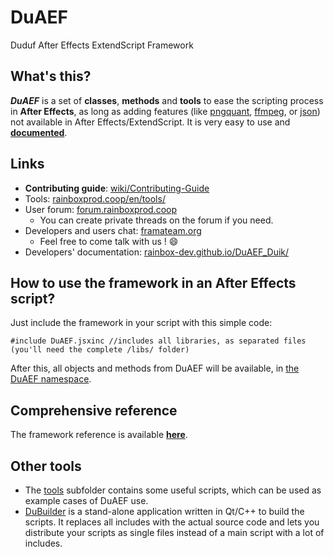 # DuAEF
Duduf After Effects ExtendScript Framework

## What's this?

***DuAEF*** is a set of **classes**, **methods** and **tools** to ease the scripting process in **After Effects**, as long as adding features (like [pngquant](https://pngquant.org/), [ffmpeg](https://ffmpeg.org/), or [json](http://json.org/)) not available in After Effects/ExtendScript.
It is very easy to use and **[documented](https://duaef-reference.rainboxlab.org)**.

## Links

- **Contributing guide**: [wiki/Contributing-Guide](https://github.com/Rainbox-dev/DuAEF_Duik/wiki/Contributing-Guide)
- Tools: [rainboxprod.coop/en/tools/](https://rainboxprod.coop/en/tools/)
- User forum: [forum.rainboxprod.coop](http://forum.rainboxprod.coop)
    - You can create private threads on the forum if you need.    
- Developers and users chat: [framateam.org](https://framateam.org/signup_user_complete/?id=scystqi16t8njnwhxbiuso94he)
    - Feel free to come talk with us ! :smile:
- Developers' documentation: [rainbox-dev.github.io/DuAEF_Duik/](https://duaef-reference.rainboxlab.org)    
   
## How to use the framework in an After Effects script?

Just include the framework in your script with this simple code:

    #include DuAEF.jsxinc //includes all libraries, as separated files (you'll need the complete /libs/ folder)
    
After this, all objects and methods from DuAEF will be available, in [the DuAEF namespace](https://duaef-reference.rainboxlab.org).

## Comprehensive reference

The framework reference is available **[here](https://duaef-reference.rainboxlab.org)**.
    
## Other tools

- The [tools](https://github.com/Rainbox-dev/DuAEF/tree/master/src/tools) subfolder contains some useful scripts, which can be used as example cases of DuAEF use.
- [DuBuilder](https://github.com/Rainbox-dev/DuAEF/tree/master/DuBuilder) is a stand-alone application written in Qt/C++ to build the scripts. It replaces all includes with the actual source code and lets you distribute your scripts as single files instead of a main script with a lot of includes.
